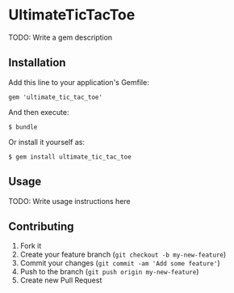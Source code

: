 # UltimateTicTacToe

TODO: Write a gem description

## Installation

Add this line to your application's Gemfile:

    gem 'ultimate_tic_tac_toe'

And then execute:

    $ bundle

Or install it yourself as:

    $ gem install ultimate_tic_tac_toe

## Usage

TODO: Write usage instructions here

## Contributing

1. Fork it
2. Create your feature branch (`git checkout -b my-new-feature`)
3. Commit your changes (`git commit -am 'Add some feature'`)
4. Push to the branch (`git push origin my-new-feature`)
5. Create new Pull Request
